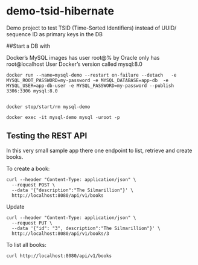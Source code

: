 # demo-tsid-hibernate
Demo project to test TSID (Time-Sorted Identifiers) instead of UUID/ sequence ID as primary keys in the DB




##Start a DB with

Docker’s MySQL images has user root@% by Oracle only has root@localhost
User Docker’s version called mysql:8.0

    docker run --name=mysql-demo --restart on-failure --detach   -e MYSQL_ROOT_PASSWORD=my-password -e MYSQL_DATABASE=app-db  -e MYSQL_USER=app-db-user -e MYSQL_PASSWORD=my-password --publish 3306:3306 mysql:8.0


    docker stop/start/rm mysql-demo

    docker exec -it mysql-demo mysql -uroot -p


## Testing the REST API
In this very small sample app there one endpoint to list, retrieve and create books.

To create a book:

```
curl --header "Content-Type: application/json" \
  --request POST \
  --data '{"description":"The Silmarillion"}' \
  http://localhost:8080/api/v1/books

```
Update

```
curl --header "Content-Type: application/json" \
  --request PUT \
  --data '{"id": "3", description":"The Silmarillion"}' \
  http://localhost:8080/api/v1/books/3

```


To list all books:

```
curl http://localhost:8080/api/v1/books
```
